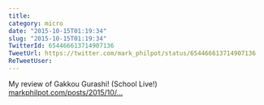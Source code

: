 ```yaml
---
title: 
category: micro
date: "2015-10-15T01:19:34"
slug: "2015-10-15T01:19:34"
TwitterId: 654466613714907136
TweetUrl: https://twitter.com/mark_philpot/status/654466613714907136
ReTweetUser: 
---
```


My review of Gakkou Gurashi! (School Live!) [markphilpot.com/posts/2015/10/…](http://markphilpot.com/posts/2015/10/14/review_gakkou_gurashi/)